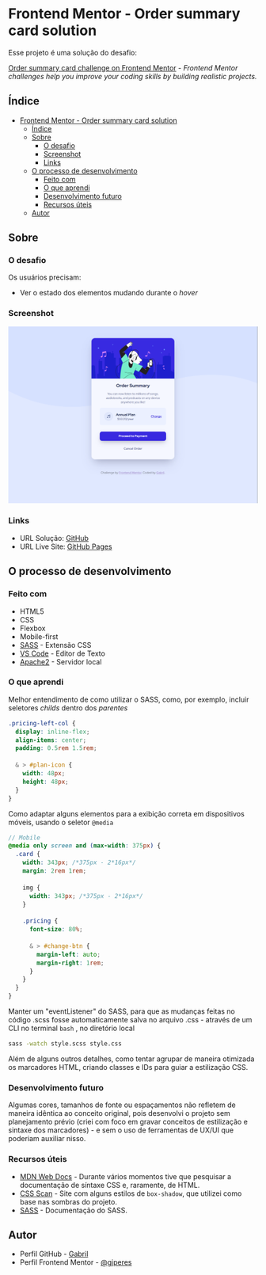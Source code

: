 # Frontend Mentor - Order summary card solution

Esse projeto é uma solução do desafio: 

[Order summary card challenge on Frontend Mentor](https://www.frontendmentor.io/challenges/order-summary-component-QlPmajDUj) - 
*Frontend Mentor challenges help you improve your coding skills by building realistic projects.*

## Índice

- [Frontend Mentor - Order summary card solution](#frontend-mentor---order-summary-card-solution)
  - [Índice](#índice)
  - [Sobre](#sobre)
    - [O desafio](#o-desafio)
    - [Screenshot](#screenshot)
    - [Links](#links)
  - [O processo de desenvolvimento](#o-processo-de-desenvolvimento)
    - [Feito com](#feito-com)
    - [O que aprendi](#o-que-aprendi)
    - [Desenvolvimento futuro](#desenvolvimento-futuro)
    - [Recursos úteis](#recursos-úteis)
  - [Autor](#autor)


## Sobre

### O desafio

Os usuários precisam:

- Ver o estado dos elementos mudando durante o *hover*

### Screenshot

![](./screenshot.png)


### Links

- URL Solução: [GitHub](https://github.com/gjperes/frontend-projects/tree/master/order-summary-component-main)
- URL Live Site: [GitHub Pages](https://gjperes.github.io/frontend-projects/order-summary-component-main/)

## O processo de desenvolvimento

### Feito com

- HTML5
- CSS
- Flexbox
- Mobile-first
- [SASS](https://sass-lang.com/) - Extensão CSS
- [VS Code](https://code.visualstudio.com/) - Editor de Texto
- [Apache2](https://httpd.apache.org/) - Servidor local

### O que aprendi

Melhor entendimento de como utilizar o SASS, como, por exemplo, incluir seletores *childs* dentro dos *parentes*

```scss
.pricing-left-col {
  display: inline-flex;
  align-items: center;
  padding: 0.5rem 1.5rem;

  & > #plan-icon {
    width: 48px;
    height: 48px;
  }
}
```

Como adaptar alguns elementos para a exibição correta em dispositivos móveis, usando o seletor ```@media```

```scss
// Mobile
@media only screen and (max-width: 375px) {
  .card {
    width: 343px; /*375px - 2*16px*/
    margin: 2rem 1rem;

    img {
      width: 343px; /*375px - 2*16px*/
    }

    .pricing {
      font-size: 80%;

      & > #change-btn {
        margin-left: auto;
        margin-right: 1rem;
      }
    }
  }
}
```

Manter um "eventListener" do SASS, para que as mudanças feitas no código .scss fosse automaticamente salva no arquivo .css - através de um CLI no terminal ```bash``` , no diretório local

```bash
sass -watch style.scss style.css
```

Além de alguns outros detalhes, como tentar agrupar de maneira otimizada os marcadores HTML, criando classes e IDs para guiar a estilização CSS.

### Desenvolvimento futuro

Algumas cores, tamanhos de fonte ou espaçamentos não refletem de maneira idêntica ao conceito original, pois desenvolvi o projeto sem planejamento prévio (criei com foco em gravar conceitos de estilização e sintaxe dos marcadores) - e sem o uso de ferramentas de UX/UI que poderiam auxiliar nisso.

### Recursos úteis

- [MDN Web Docs](https://developer.mozilla.org/en-US/docs/Web/CSS) - Durante vários momentos tive que pesquisar a documentação de síntaxe CSS e, raramente, de HTML.
- [CSS Scan](https://getcssscan.com/css-box-shadow-examples) - Site com alguns estilos de ```box-shadow```, que utilizei como base nas sombras do projeto.
- [SASS](https://sass-lang.com/) - Documentação do SASS.

## Autor

- Perfil GitHub - [Gabril](https://github.com/gjperes)
- Perfil Frontend Mentor - [@gjperes](https://www.frontendmentor.io/profile/gjperes)
